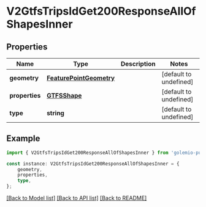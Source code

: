 # V2GtfsTripsIdGet200ResponseAllOfShapesInner


## Properties

Name | Type | Description | Notes
------------ | ------------- | ------------- | -------------
**geometry** | [**FeaturePointGeometry**](FeaturePointGeometry.md) |  | [default to undefined]
**properties** | [**GTFSShape**](GTFSShape.md) |  | [default to undefined]
**type** | **string** |  | [default to undefined]

## Example

```typescript
import { V2GtfsTripsIdGet200ResponseAllOfShapesInner } from 'golemio-public-transport-api';

const instance: V2GtfsTripsIdGet200ResponseAllOfShapesInner = {
    geometry,
    properties,
    type,
};
```

[[Back to Model list]](../README.md#documentation-for-models) [[Back to API list]](../README.md#documentation-for-api-endpoints) [[Back to README]](../README.md)
